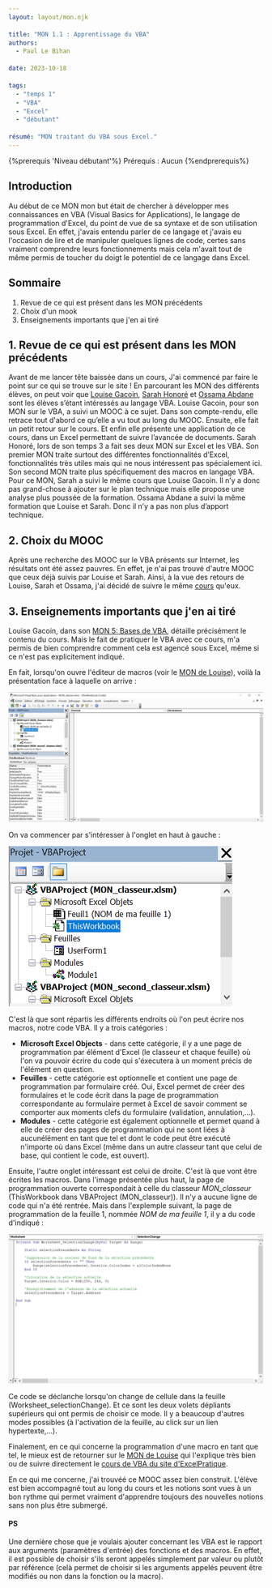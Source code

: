 ```yaml
---
layout: layout/mon.njk

title: "MON 1.1 : Apprentissage du VBA"
authors:
  - Paul Le Bihan

date: 2023-10-18

tags:
  - "temps 1"
  - "VBA"
  - "Excel"
  - "débutant"

résumé: "MON traitant du VBA sous Excel."
---
```


{%prerequis 'Niveau débutant'%}
Prérequis : Aucun
{%endprerequis%}

## Introduction

Au début de ce MON mon but était de chercher à développer mes connaissances en VBA (Visual Basics for Applications), le langage de programmation d'Excel, du point de vue de sa syntaxe et de son utilisation sous Excel. En effet, j'avais entendu parler de ce langage et j'avais eu l'occasion de lire et de manipuler quelques lignes de code, certes sans vraiment comprendre leurs fonctionnements mais cela m'avait tout de même permis de toucher du doigt le potentiel de ce langage dans Excel.

## Sommaire


1. Revue de ce qui est présent dans les MON précédents
2. Choix d'un mook
3. Enseignements importants que j'en ai tiré


## 1. Revue de ce qui est présent dans les MON précédents

Avant de me lancer tête baissée dans un cours, J'ai commencé par faire le point sur ce qui se trouve sur le site !
En parcourant les MON des différents élèves, on peut voir que [Louise Gacoin](../../../../2022-2023/Gacoin-Louise/index.md), [Sarah Honoré](../../../../2022-2023/Honoré-Sarah/index.md) et [Ossama Abdane](../../../../2022-2023/Abdane-Ossama/index.md) sont les élèves s’étant intéressés au langage VBA.
Louise Gacoin, pour son MON sur le VBA, a suivi un MOOC à ce sujet. Dans son compte-rendu, elle retrace tout d'abord ce qu’elle a vu tout au long du MOOC. Ensuite, elle fait un petit retour sur le cours. Et enfin elle présente une application de ce cours, dans un Excel permettant de suivre l’avancée de documents.
Sarah Honoré, lors de son temps 3 a fait ses deux MON sur Excel et les VBA. Son premier MON traite surtout des différentes fonctionnalités d’Excel, fonctionnalités très utiles mais qui ne nous intéressent pas spécialement ici. Son second MON traite plus spécifiquement des macros en langage VBA. Pour ce MON, Sarah a suivi le même cours que Louise Gacoin. Il n’y a donc pas grand-chose à ajouter sur le plan technique mais elle propose une analyse plus poussée de la formation.
Ossama Abdane a suivi la même formation que Louise et Sarah. Donc il n’y a pas non plus d’apport technique.

## 2. Choix du MOOC

Après une recherche des MOOC sur le VBA présents sur Internet, les résultats ont été assez pauvres. En effet, je n'ai pas trouvé d'autre MOOC que ceux déjà suivis par Louise et Sarah. Ainsi, à la vue des retours de Louise, Sarah et Ossama, j'ai décidé de suivre le même [cours](https://www.excel-pratique.com/fr/vba) qu'eux.

## 3. Enseignements importants que j'en ai tiré

Louise Gacoin, dans son [MON 5: Bases de VBA](../../../../2022-2023/Gacoin-Louise/mon/MON5/index.md), détaille précisément le contenu du cours. Mais le fait de pratiquer le VBA avec ce cours, m'a permis de bien comprendre comment cela est agencé sous Excel, même si ce n'est pas explicitement indiqué. 

En fait, lorsqu'on ouvre l'éditeur de macros (voir le [MON de Louise](../../../../2022-2023/Gacoin-Louise/mon/MON5/index.md)), voilà la présentation face à laquelle on arrive : 

<div><img src="accueil.png"></div>

On va commencer par s'intéresser à l'onglet en haut à gauche : 

<div><img src="partie_gauche.png"></div>

C'est là que sont répartis les différents endroits où l'on peut écrire nos macros, notre code VBA. Il y a trois catégories : 
+ **Microsoft Excel Objects** - dans cette catégorie, il y a une page de programmation par élément d'Excel (le classeur et chaque feuille) où l'on va pouvoir écrire du code qui s'éxecutera à un moment précis de l'élément en question. 
+ **Feuilles** - cette catégorie est optionnelle et contient une page de programmation par formulaire créé. Oui, Excel permet de créer des formulaires et le code écrit dans la page de programmation correspondante au formulaire permet à Excel de savoir comment se comporter aux moments clefs du formulaire (validation, annulation,...). 
+ **Modules** - cette catégorie est également optionnelle et permet quand à elle de créer des pages de programmation qui ne sont liées à aucunélément en tant que tel et dont le code peut être exécuté n'importe où dans Excel (même dans un autre classeur tant que celui de base, qui contient le code, est ouvert). 

Ensuite, l'autre onglet intéressant est celui de droite. C'est là que vont être écrites les macros. 
Dans l'image présentée plus haut, la page de programmation ouverte correspondait à celle du classeur *MON_classeur* (ThisWorkbook dans VBAProject (MON_classeur)). Il n'y a aucune ligne de code qui n'a été rentrée. Mais dans l'explemple suivant, la page de programmation de la feuille 1, nommée *NOM de ma feuille 1*, il y a du code d'indiqué : 

<div><img src="partie_droite.png"></div>

Ce code se déclanche lorsqu'on change de cellule dans la feuille (Worksheet_selectionChange). Et ce sont les deux volets dépliants supérieurs qui ont permis de choisir ce mode. Il y a beaucoup d'autres modes possibles (à l'activation de la feuille, au click sur un lien hypertexte,...). 

Finalement, en ce qui concerne la programmation d'une macro en tant que tel, le mieux est de retourner sur le [MON de Louise](../../../../2022-2023/Gacoin-Louise/mon/MON5/index.md) qui l'explique très bien ou de suivre directement le [cours de VBA du site d'ExcelPratique](https://www.excel-pratique.com/fr/vba). 

En ce qui me concerne, j'ai trouvéé ce MOOC assez bien construit. L'élève est bien accompagné tout au long du cours et les notions sont vues à un bon rythme qui permet vraiment d'apprendre toujours des nouvelles notions sans non plus être submergé. 

#### PS

Une dernière chose que je voulais ajouter concernant les VBA est le rapport aux arguments (paramètres d'entrée) des fonctions et des macros. En effet, il est possible de choisir s'ils seront appelés simplement par valeur ou plutôt par référence (celà permet de choisir si les arguments appelés peuvent être modifiés ou non dans la fonction ou la macro). 